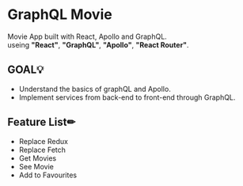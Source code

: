 # GraphQL Movie

Movie App built with React, Apollo and GraphQL.  
useing **"React"**, **"GraphQL"**, **"Apollo"**, **"React Router"**.

## GOAL💡

- Understand the basics of graphQL and Apollo.
- Implement services from back-end to front-end through GraphQL.

## Feature List✏

- Replace Redux
- Replace Fetch
- Get Movies
- See Movie
- Add to Favourites
